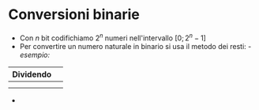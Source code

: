 

# Conversioni binarie

- Con *n* bit codifichiamo $2^n$ numeri nell'intervallo $[0; 2^n - 1]$
- Per convertire un numero naturale in binario si usa il metodo dei resti: 
		*- esempio:* 
		

| Dividendo |     |
| --------- | --- |
|           |     |
|           |     |

- 